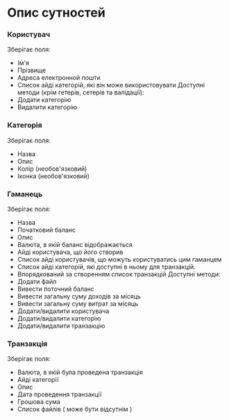 ﻿# Опис сутностей

### Користувач
Зберігає поля:
- Ім'я
- Прізвище
- Адреса електронной пошти 
- Список айді категорій, які він може використовувати
Доступні методи (крім гетерів, сетерів та валідації):
- Додати категорію
- Видалити категорію

### Категорія
Зберігає поля:
- Назва
- Опис
- Колір  (необов'язковий)
- Іконка (необов'язковий)



### Гаманець
Зберігає поля:
- Назва
- Початковий баланс
- Опис
- Валюта, в якій баланс відображається
- Айді користувача, що його створив
- Список айді користувачів, що можуть користуватись цим гаманцем
- Список айді категорій,  які доступні в ньому для транзакцій.
- Впорядкований за створенням список транзакцій
Доступні методи:
- Додати файл
- Вивести поточний баланс
- Вивести загальну суму доходів за місяць
- Вивести загальну суму витрат за місяць
- Додати/видалити користувача 
- Додати/видалити категорію 
- Додати/видалити транзакцію


### Транзакція
Зберігає поля:
- Валюта, в якій була проведена транзакція
- Айді категорії
- Опис
- Дата проведення транзакції
- Грошова сума
- Список файлів ( може бути відсутнім )
